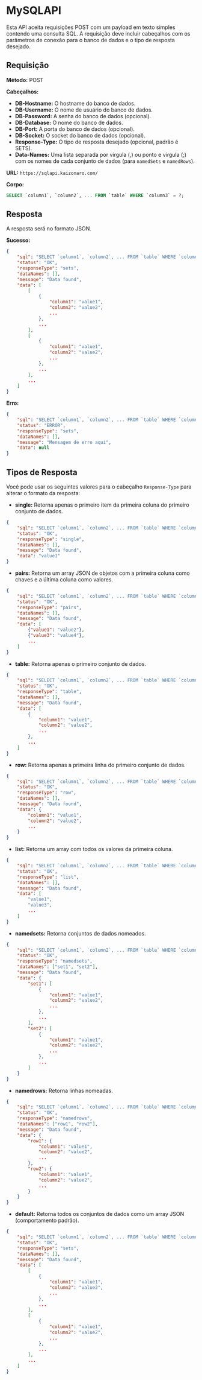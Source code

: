 # MySQLAPI

Esta API aceita requisições POST com um payload em texto simples contendo uma consulta SQL. A requisição deve incluir cabeçalhos com os parâmetros de conexão para o banco de dados e o tipo de resposta desejado.

## Requisição

**Método:** POST

**Cabeçalhos:**
- **DB-Hostname:** O hostname do banco de dados.
- **DB-Username:** O nome de usuário do banco de dados.
- **DB-Password:** A senha do banco de dados (opcional).
- **DB-Database:** O nome do banco de dados.
- **DB-Port:** A porta do banco de dados (opcional).
- **DB-Socket:** O socket do banco de dados (opcional).
- **Response-Type:** O tipo de resposta desejado (opcional, padrão é SETS).
- **Data-Names:** Uma lista separada por virgula (,) ou ponto e virgula (;) com os nomes de cada conjunto de dados (para `namedSets` e `namedRows`).

**URL:** `https://sqlapi.kaizonaro.com/`

**Corpo:**
```sql
SELECT `column1`, `column2`, ... FROM `table` WHERE `column3` = ?;
```

## Resposta

A resposta será no formato JSON.

**Sucesso:**
```json
{
    "sql": "SELECT `column1`, `column2`, ... FROM `table` WHERE `column3` = ?;",
    "status": "OK",
    "responseType": "sets",
    "dataNames": [],
    "message": "Data found",
    "data": [
        [
            {
                "column1": "value1",
                "column2": "value2",
                ...
            },
            ...
        ],
        [
            {
                "column1": "value1",
                "column2": "value2",
                ...
            },
            ...
        ],
        ...
    ]
}
```

**Erro:**
```json
{
    "sql": "SELECT `column1`, `column2`, ... FROM `table` WHERE `column3` = ?;",
    "status": "ERROR",
    "responseType": "sets",
    "dataNames": [],
    "message": "Mensagem de erro aqui",
    "data": null
}
```

## Tipos de Resposta

Você pode usar os seguintes valores para o cabeçalho `Response-Type` para alterar o formato da resposta:

- **single:** Retorna apenas o primeiro item da primeira coluna do primeiro conjunto de dados.
```json
{
    "sql": "SELECT `column1`, `column2`, ... FROM `table` WHERE `column3` = ?;",
    "status": "OK",
    "responseType": "single",
    "dataNames": [],
    "message": "Data found",
    "data": "value1"
}
```

- **pairs:** Retorna um array JSON de objetos com a primeira coluna como chaves e a última coluna como valores.
```json
{
    "sql": "SELECT `column1`, `column2`, ... FROM `table` WHERE `column3` = ?;",
    "status": "OK",
    "responseType": "pairs",
    "dataNames": [],
    "message": "Data found",
    "data": [
        {"value1": "value2"},
        {"value3": "value4"},
        ...
    ]
}
```

- **table:** Retorna apenas o primeiro conjunto de dados.
```json
{
    "sql": "SELECT `column1`, `column2`, ... FROM `table` WHERE `column3` = ?;",
    "status": "OK",
    "responseType": "table",
    "dataNames": [],
    "message": "Data found",
    "data": [
        {
            "column1": "value1",
            "column2": "value2",
            ...
        },
        ...
    ]
}
```

- **row:** Retorna apenas a primeira linha do primeiro conjunto de dados.
```json
{
    "sql": "SELECT `column1`, `column2`, ... FROM `table` WHERE `column3` = ?;",
    "status": "OK",
    "responseType": "row",
    "dataNames": [],
    "message": "Data found",
    "data": {
        "column1": "value1",
        "column2": "value2",
        ...
    }
}
```

- **list:** Retorna um array com todos os valores da primeira coluna.
```json
{
    "sql": "SELECT `column1`, `column2`, ... FROM `table` WHERE `column3` = ?;",
    "status": "OK",
    "responseType": "list",
    "dataNames": [],
    "message": "Data found",
    "data": [
        "value1",
        "value3",
        ...
    ]
}
```
- **namedsets:** Retorna conjuntos de dados nomeados.
```json
{
    "sql": "SELECT `column1`, `column2`, ... FROM `table` WHERE `column3` = ?;",
    "status": "OK",
    "responseType": "namedsets",
    "dataNames": ["set1", "set2"],
    "message": "Data found",
    "data": {
        "set1": [
            {
                "column1": "value1",
                "column2": "value2",
                ...
            },
            ...
        ],
        "set2": [
            {
                "column1": "value1",
                "column2": "value2",
                ...
            },
            ...
        ]
    }
}
```

- **namedrows:** Retorna linhas nomeadas.
```json
{
    "sql": "SELECT `column1`, `column2`, ... FROM `table` WHERE `column3` = ?;",
    "status": "OK",
    "responseType": "namedrows",
    "dataNames": ["row1", "row2"],
    "message": "Data found",
    "data": {
        "row1": {
            "column1": "value1",
            "column2": "value2",
            ...
        },
        "row2": {
            "column1": "value1",
            "column2": "value2",
            ...
        }
    }
}
```

- **default:** Retorna todos os conjuntos de dados como um array JSON (comportamento padrão).
```json
{
    "sql": "SELECT `column1`, `column2`, ... FROM `table` WHERE `column3` = ?;",
    "status": "OK",
    "responseType": "sets",
    "dataNames": [],
    "message": "Data found",
    "data": [
        [
            {
                "column1": "value1",
                "column2": "value2",
                ...
            },
            ...
        ],
        [
            {
                "column1": "value1",
                "column2": "value2",
                ...
            },
            ...
        ],
        ...
    ]
}
```
